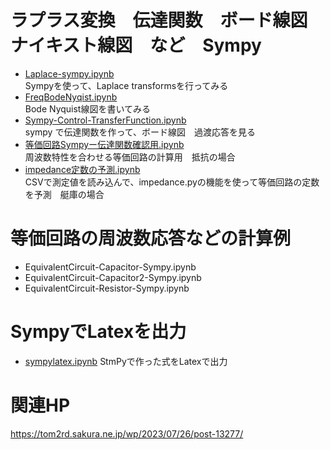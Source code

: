 # ラプラス変換　伝達関数　ボード線図　ナイキスト線図　など　Sympy
- [Laplace-sympy.ipynb](https://github.com/tom2rd/EMC-sim/blob/master/impedance.py/Laplace-impedance/Laplase-sympy.ipynb)  
   Sympyを使って、Laplace transformsを行ってみる  
- [FreqBodeNyqist.ipynb](https://github.com/tom2rd/EMC-sim/blob/master/impedance.py/Laplace-impedance/FreqBodeNyqist.ipynb)  
  Bode Nyquist線図を書いてみる  
- [Sympy-Control-TransferFunction.ipynb](https://github.com/tom2rd/EMC-sim/blob/master/impedance.py/Laplace-impedance/Sympy-Control-TransferFunction.ipynb)    
  sympy で伝達関数を作って、ボード線図　過渡応答を見る  
- [等価回路Sympyー伝達関数確認用.ipynb](https://github.com/tom2rd/EMC-sim/blob/master/impedance.py/Laplace-impedance/%E7%AD%89%E4%BE%A1%E5%9B%9E%E8%B7%AFSympy%E3%83%BC%E4%BC%9D%E9%81%94%E9%96%A2%E6%95%B0%E7%A2%BA%E8%AA%8D%E7%94%A8.ipynb)  
  周波数特性を合わせる等価回路の計算用　抵抗の場合　
- [impedance定数の予測.ipynb](https://github.com/tom2rd/EMC-sim/blob/master/impedance.py/Laplace-impedance/impedance%E5%AE%9A%E6%95%B0%E3%81%AE%E4%BA%88%E6%B8%AC.ipynb)  
  CSVで測定値を読み込んで、impedance.pyの機能を使って等価回路の定数を予測　艇庫の場合

# 等価回路の周波数応答などの計算例
- EquivalentCircuit-Capacitor-Sympy.ipynb
- EquivalentCircuit-Capacitor2-Sympy.ipynb
- EquivalentCircuit-Resistor-Sympy.ipynb

# SympyでLatexを出力
- [sympylatex.ipynb](https://github.com/tom2rd/EMC-sim/blob/master/impedance.py/Laplace-impedance/sympylatex.ipynb)
  StmPyで作った式をLatexで出力

# 関連HP  
https://tom2rd.sakura.ne.jp/wp/2023/07/26/post-13277/  
